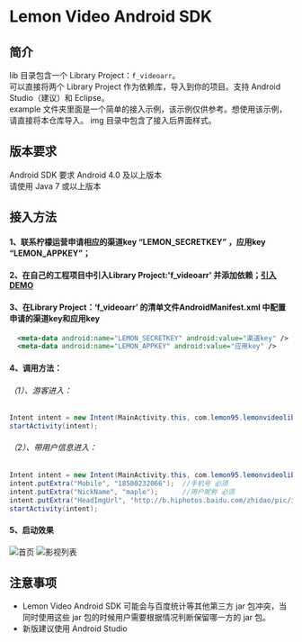
Lemon Video Android SDK
============

## 简介
lib 目录包含一个 Library Project：`f_videoarr`。  
可以直接将两个 Library Project 作为依赖库，导入到你的项目。支持 Android Studio（建议）和 Eclipse。  
example 文件夹里面是一个简单的接入示例，该示例仅供参考。想使用该示例，请直接将本仓库导入。
img 目录中包含了接入后界面样式。

## 版本要求
Android SDK 要求 Android 4.0 及以上版本  
请使用 Java 7 或以上版本

## 接入方法
#### 1、联系柠檬运营申请相应的渠道key “LEMON_SECRETKEY” ，应用key “LEMON_APPKEY”；
#### 2、在自己的工程项目中引入Library Project:'f_videoarr' 并添加依赖；[引入DEMO](http://jingyan.baidu.com/article/1974b2898917aff4b1f77415.html)
#### 3、在Library Project：‘f_videoarr’ 的清单文件AndroidManifest.xml 中配置申请的渠道key和应用key
```xml
  <meta-data android:name="LEMON_SECRETKEY" android:value="渠道key" />
  <meta-data android:name="LEMON_APPKEY" android:value="应用key" />
```
#### 4、调用方法：
###### （1）、游客进入：
```java
Intent intent = new Intent(MainActivity.this, com.lemon95.lemonvideolib.MainActivity.class);
startActivity(intent);
```
###### （2）、带用户信息进入：
```java
Intent intent = new Intent(MainActivity.this, com.lemon95.lemonvideolib.MainActivity.class);
intent.putExtra("Mobile", "18500232066");  //手机号 必须
intent.putExtra("NickName", "maple");      //用户昵称 必须
intent.putExtra("HeadImgUrl", "http://b.hiphotos.baidu.com/zhidao/pic/item/dc54564e9258d1092a3090eed158ccbf6d814d9e.jpg"); //用户图像 非必需
startActivity(intent);
```
#### 5、启动效果
![](https://github.com/lemon95/lemon-android/tree/master/img/1.gif "首页") ![](https://github.com/lemon95/lemon-android/tree/master/img/2.gif "影视列表")

## 注意事项
* Lemon Video Android SDK 可能会与百度统计等其他第三方 jar 包冲突，当同时使用这些 jar 包的时候用户需要根据情况判断保留哪一方的 jar 包。
* 新版建议使用 Android Studio
